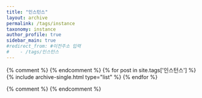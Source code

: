 ```yaml
---
title: "인스턴스"
layout: archive
permalink: /tags/instance
taxonomy: instance
author_profile: true
sidebar_main: true
#redirect_from: #이전주소 입력
#    - /tags/인스턴스
---
```


{% comment %}
{% endcomment %}
{% for post in site.tags['인스턴스'] %}
  {% include archive-single.html type="list" %}
{% endfor %}

{% comment %}
{% endcomment %}
